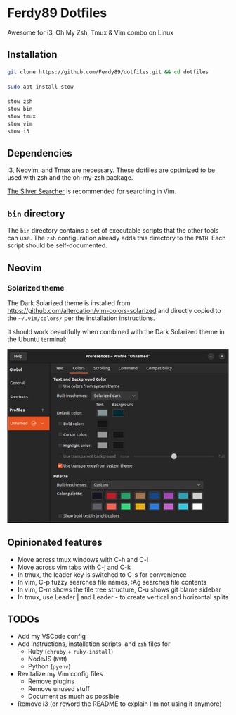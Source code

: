 # Ferdy89 Dotfiles

Awesome for i3, Oh My Zsh, Tmux & Vim combo on Linux

## Installation

```bash
git clone https://github.com/Ferdy89/dotfiles.git && cd dotfiles

sudo apt install stow

stow zsh
stow bin
stow tmux
stow vim
stow i3
```

## Dependencies

i3, Neovim, and Tmux are necessary. These dotfiles are optimized to be used
with zsh and the oh-my-zsh package.

[The Silver Searcher](https://github.com/ggreer/the_silver_searcher#installing)
is recommended for searching in Vim.

## `bin` directory

The `bin` directory contains a set of executable scripts that the other tools
can use. The `zsh` configuration already adds this directory to the `PATH`.
Each script should be self-documented.

## Neovim

### Solarized theme

The Dark Solarized theme is installed from
https://github.com/altercation/vim-colors-solarized and directly copied to the
`~/.vim/colors/` per the installation instructions.

It should work beautifully when combined with the Dark Solarized theme in the
Ubuntu terminal:

![Ubuntu terminal theme preferences](img/ubuntu-terminal-theme.png)

## Opinionated features

* Move across tmux windows with C-h and C-l
* Move across vim tabs with C-j and C-k
* In tmux, the leader key is switched to C-s for convenience
* In vim, C-p fuzzy searches file names, :Ag searches file contents
* In vim, C-m shows the file tree structure, C-u shows git blame sidebar
* In tmux, use Leader | and Leader - to create vertical and horizontal splits

## TODOs

* Add my VSCode config
* Add instructions, installation scripts, and `zsh` files for
  * Ruby (`chruby` + `ruby-install`)
  * NodeJS (`NVM`)
  * Python (`pyenv`)
* Revitalize my Vim config files
  * Remove plugins
  * Remove unused stuff
  * Document as much as possible
* Remove i3 (or reword the README to explain I'm not using it anymore)
